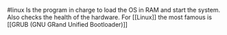 #linux
Is the program in charge to load the OS in RAM and start the system. Also checks the health of the hardware. For [[Linux]] the most famous is [[GRUB (GNU GRand Unified Bootloader)]] 